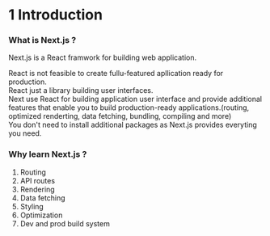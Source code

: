 # 1 Introduction  

### What is Next.js ?
Next.js is a React framwork for building web application.   

React is not feasible to create fullu-featured apllication ready for production.    
React just a library building user interfaces.   
Next use React for building application user interface and provide additional features that enable you to build production-ready applications.(routing, optimized renderting, data fetching, bundling, compiling and more)           
You don't need to install additional packages as Next.js provides everyting you need.     


### Why learn Next.js ?  
1. Routing    
2. API routes    
3. Rendering    
4. Data fetching    
5. Styling    
6. Optimization   
7. Dev and prod build system   

